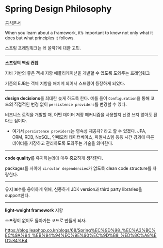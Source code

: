 # Spring Design Philosophy

[공식문서](https://docs.spring.io/spring-framework/reference/overview.html#overview-philosophy)

When you learn about a framework, it’s important to know not only what it does but what principles it follows.

스프링 프레임워크는 왜 쓸까?에 대한 고민.

----

**스프링의 핵심 컨셉**

자바 기반의 좋은 객체 지향 애플리케이션을 개발할 수 있도록 도와주는 프레임워크

기존의 EJB는 객체 지향을 해치게 되어서 스프링이 등장하게 되었다.

-------
 **design decisions**를 최대한 늦게 하도록 한다. 예를 들어 `Configuration`을 통해 코드의 직접적인 변경 없이 `persistence providers`를 변경할 수 있다.

비즈니스 로직을 개발할 때, 어떤 데이터 저장 메커니즘을 사용할지 신경 쓰지 않아도 된다는 점이다.

* 여기서 `persistence providers`는 영속성 제공자? 라고 할 수 있겠다. 
  JPA, ORM, RDB, NoSQL, 인메모리 데이터베이스, 파일시스템 등등 시간 경과에 따른 데이터를 저장하고 관리하도록 도와주는 기술을 의미한다.

-------
**code quality**를 유지하는데에 매우 중요하게 생각한다. 

packages들 사이에 `circular dependencies`가 없도록 clean code structure를 자랑한다. 

------

유지 보수를 용이하게 위해, 신중하게 JDK version과 third party libraries을 support한다.

-----

**light-weight framework** 지향

스프링이 없어도 돌아가는 코드로 만들게 되자.


https://blog.leaphop.co.kr/blogs/68/Spring%EC%9D%98_%EC%A3%BC%EC%9A%94_%EB%94%94%EC%9E%90%EC%9D%B8_%ED%8C%A8%ED%84%B4




